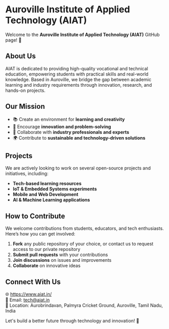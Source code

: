 # Auroville Institute of Applied Technology (AIAT)

Welcome to the **Auroville Institute of Applied Technology (AIAT)** GitHub page! 🚀

## About Us
AIAT is dedicated to providing high-quality vocational and technical education, empowering students with practical skills and real-world knowledge. Based in Auroville, we bridge the gap between academic learning and industry requirements through innovation, research, and hands-on projects.

## Our Mission
- 📚 Create an environment for **learning and creativity**
- 🔬 Encourage **innovation and problem-solving**
- 🤝 Collaborate with **industry professionals and experts**
- 🌍 Contribute to **sustainable and technology-driven solutions**

## Projects
We are actively looking to work on several open-source projects and initiatives, including:
- **Tech-based learning resources**
- **IoT & Embedded Systems experiments**
- **Mobile and Web Development**
- **AI & Machine Learning applications**

## How to Contribute
We welcome contributions from students, educators, and tech enthusiasts. Here’s how you can get involved:
1. **Fork** any public repository of your choice, or contact us to request access to our private repository
2. **Submit pull requests** with your contributions
3. **Join discussions** on issues and improvements
4. **Collaborate** on innovative ideas

## Connect With Us
🌐 https://www.aiat.in/  
📩 Email: tech@aiat.in  
📌 Location: Aurobrindavan, Palmyra Cricket Ground, Auroville, Tamil Nadu, India  

Let's build a better future through technology and innovation! 🚀
